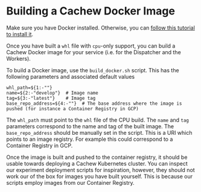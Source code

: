 # Building a Cachew Docker Image

Make sure you have Docker installed. Otherwise, you can [follow this tutorial to install it](https://docs.docker.com/get-docker/).

Once you have built a `whl` file with `cpu`-only support, you can build a Cachew Docker image for your service (i.e. for the Dispatcher and the Workers).

To build a Docker image, use the `build_docker.sh` script. This has the following parameters and associated default values

```
whl_path=${1:-""}
name=${2:-"develop"}  # Image name
tag=${3:-"latest"}    # Image tag
base_repo_address=${4:-""}  # The base address where the image is pushed (for instance a Container Registry in GCP)
```

The `whl_path` must point to the `whl` file of the CPU build. The `name` and `tag` parameters correspond to the name and tag of the built image. The `base_repo_address` should be manually set in the script. This is a URI which points to an image registry. For example this could correspond to a Container Registry in GCP. 

Once the image is built and pushed to the container registry, it should be usable towards deploying a Cachew Kubernetes cluster. You can inspect our experiment deployment scripts for inspiration, however, they should not work our of the box for images you have built yourself. This is because our scripts employ images from our Container Registry. 
